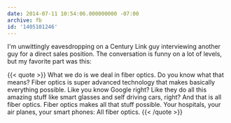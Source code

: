 ```yaml
---
date: 2014-07-11 10:54:06.000000000 -07:00
archive: fb
id: '1405101246'
---
```


I'm unwittingly eavesdropping on a Century Link guy interviewing another guy for a direct sales position. The conversation is funny on a lot of levels, but my favorite part was this:

{{< quote >}}
What we do is we deal in fiber optics. Do you know what that means? Fiber optics is super advanced technology that makes basically everything possible. Like you know Google right? Like they do all this amazing stuff like smart glasses and self driving cars, right? And that is all fiber optics. Fiber optics makes all that stuff possible. Your hospitals, your air planes, your smart phones: All fiber optics.
{{< /quote >}}
